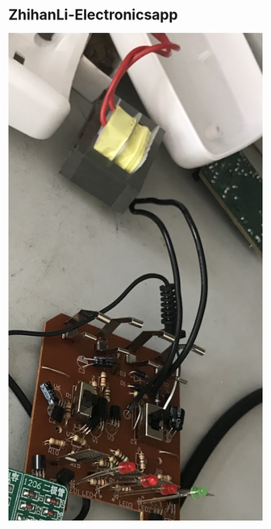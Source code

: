 # ZhihanLi-Electronicsapp
![](https://github.com/ZhihanLi666/ZhihanLi-Electronicsapp/blob/master/IMG_1572.jpg)
